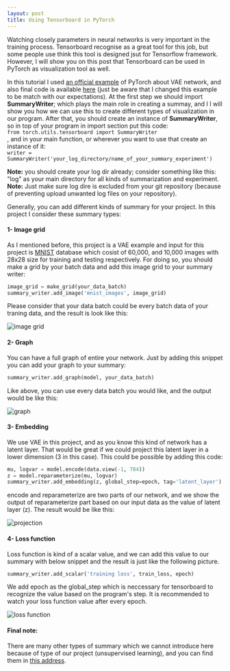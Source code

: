 ```yaml
---
layout: post
title: Using Tensorboard in PyTorch
---
```


Watching closely parameters in neural networks is very important in the training process. Tensorboard recognise as a great tool for this job, but some people use think this tool is designed jsut for Tensorflow framework. However, I will show you on this post that Tensorboard can be used in PyTorch as visualization tool as well.

In this tutorial I used [an official example](https://github.com/pytorch/examples/tree/master/vae) of PyTorch about VAE network, and also final code is available [here](https://github.com/mrhajbabaei/pytorch-tensorboard) (just be aware that I changed this example to be match with our expectations). At the first step we should import **SummaryWriter**; which plays the main role in creating a summay, and I I will show you how we can use this to create different types of visualization in our program. After that, you should create an instance of **SummaryWriter**, so in top of your program in import section put this code:   
`from torch.utils.tensorboard import SummaryWriter`    
, and in your main function, or wherever you want to use that create an instance of it:    
`writer = SummaryWriter('your_log_directory/name_of_your_summary_experiment')`

**Note:** you should create your log dir already; consider something like this: "log" as your main directory for all kinds of summarization and experiment.    
**Note:** Just make sure log dire is excluded from your git repository (because of preventing upload unwanted log files on your repository).

Generally, you can add different kinds of summary for your project. In this project I consider these summary types:
#### 1- Image grid   
As I mentioned before, this project is a VAE example and input for this project is [MNIST](http://yann.lecun.com/exdb/mnist/) database which cosist of 60,000, and 10,000 images with 28x28 size for training and testing respectively. For doing so, you should make a grid by your batch data and add this image grid to your summary writer:   
```python
image_grid = make_grid(your_data_batch)  
summary_writer.add_image('mnist_images', image_grid)
```
Please consider that your data batch could be every batch data of your traning data, and the result is look like this:

![image grid]()

#### 2- Graph  
You can have a full graph of entire your network. Just by adding this snippet you can add your graph to your summary:
```python
summary_writer.add_graph(model, your_data_batch)
```
Like above, you can use every data batch you would like, and the output would be like this:

![graph]()

#### 3- Embedding

We use VAE in this project, and as you know this kind of network has a latent layer. That would be great if we could project this latent layer in a lower dimension (3 in this case). This could be possible by adding this code:

```python
mu, logvar = model.encode(data.view(-1, 784))
z = model.reparameterize(mu, logvar)
summary_writer.add_embedding(z, global_step=epoch, tag='latent_layer')
```
encode and reparameterize are two parts of our network, and we show the output of reparameterize part based on our input data as the value of latent layer (z). The result would be like this: 

![projection]()

#### 4- Loss function

Loss function is kind of a scalar value, and we can add this value to our summary with below snippet and the result is just like the following picture.

```python
summary_writer.add_scalar('training loss', train_loss, epoch)
```
We add epoch as the global_step which is neccessary for tensorboard to recognize the value based on the program's step. It is recommended to watch your loss function value after every epoch.

![loss function]()

#### Final note: 

There are many other types of summary which we cannot introduce here because of type of our project (unsupervised learning), and you can find them in [this address](https://pytorch.org/docs/stable/tensorboard.html).